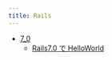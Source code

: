 ```yaml
---
title: Rails
---
```



- [7_0](./7_0/index.md)
    - [Rails7.0 で HelloWorld](./../../../../d/2022/04/28/Rails7.0_で_HelloWorld.md)




